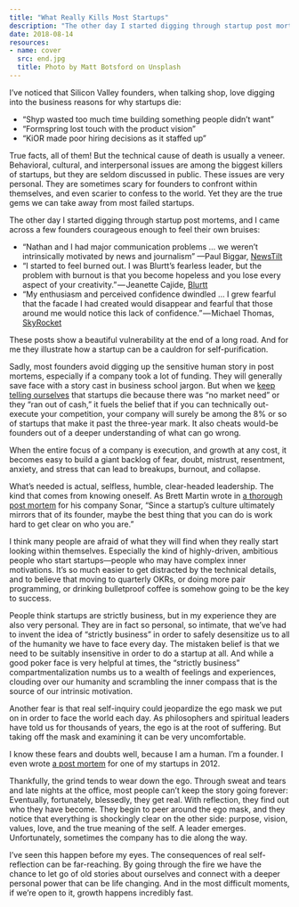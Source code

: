 ```yaml
---
title: "What Really Kills Most Startups"
description: "The other day I started digging through startup post mortems, and I came across a few founders courageous enough to feel their own bruises."
date: 2018-08-14
resources:
- name: cover
  src: end.jpg
  title: Photo by Matt Botsford on Unsplash
---
```


I’ve noticed that Silicon Valley founders, when talking shop, love digging into the business reasons for why startups die:

* “Shyp wasted too much time building something people didn’t want”
* “Formspring lost touch with the product vision”
* “KiOR made poor hiring decisions as it staffed up”

True facts, all of them! But the technical cause of death is usually a veneer. Behavioral, cultural, and interpersonal issues are among the biggest killers of startups, but they are seldom discussed in public. These issues are very personal. They are sometimes scary for founders to confront within themselves, and even scarier to confess to the world. Yet they are the true gems we can take away from most failed startups.

The other day I started digging through startup post mortems, and I came across a few founders courageous enough to feel their own bruises:

* “Nathan and I had major communication problems … we weren’t intrinsically motivated by news and journalism” —Paul Biggar, [NewsTilt](https://medium.com/@paulbiggar/why-we-shut-newstilt-down-5aba6a11136f)
* “I started to feel burned out. I was Blurtt’s fearless leader, but the problem with burnout is that you become hopeless and you lose every aspect of your creativity.” — Jeanette Cajide, [Blurtt](https://techcrunch.com/2014/02/16/shutting-down-blurtt/)
* “My enthusiasm and perceived confidence dwindled … I grew fearful that the facade I had created would disappear and fearful that those around me would notice this lack of confidence.” — Michael Thomas, [SkyRocket](https://medium.com/@curious_founder/a-startup-postmortem-4a51006f19a)

These posts show a beautiful vulnerability at the end of a long road. And for me they illustrate how a startup can be a cauldron for self-purification.

Sadly, most founders avoid digging up the sensitive human story in post mortems, especially if a company took a lot of funding. They will generally save face with a story cast in business school jargon. But when we [keep telling ourselves](https://www.forbes.com/sites/niallmccarthy/2017/11/03/the-top-reasons-startups-fail-infographic/) that startups die because there was “no market need” or they “ran out of cash,” it fuels the belief that if you can technically out-execute your competition, your company will surely be among the 8% or so of startups that make it past the three-year mark. It also cheats would-be founders out of a deeper understanding of what can go wrong.

When the entire focus of a company is execution, and growth at any cost, it becomes easy to build a giant backlog of fear, doubt, mistrust, resentment, anxiety, and stress that can lead to breakups, burnout, and collapse.

What’s needed is actual, selfless, humble, clear-headed leadership. The kind that comes from knowing oneself. As Brett Martin wrote in [a thorough post mortem](https://medium.com/@brett1211/postmortem-of-a-venture-backed-startup-72c6f8bec7df) for his company Sonar, “Since a startup’s culture ultimately mirrors that of its founder, maybe the best thing that you can do is work hard to get clear on who you are.”

I think many people are afraid of what they will find when they really start looking within themselves. Especially the kind of highly-driven, ambitious people who start startups—people who may have complex inner motivations. It’s so much easier to get distracted by the technical details, and to believe that moving to quarterly OKRs, or doing more pair programming, or drinking bulletproof coffee is somehow going to be the key to success.

People think startups are strictly business, but in my experience they are also very personal. They are in fact so personal, so intimate, that we’ve had to invent the idea of “strictly business” in order to safely desensitize us to all of the humanity we have to face every day. The mistaken belief is that we need to be suitably insensitive in order to do a startup at all. And while a good poker face is very helpful at times, the “strictly business” compartmentalization numbs us to a wealth of feelings and experiences, clouding over our humanity and scrambling the inner compass that is the source of our intrinsic motivation.

Another fear is that real self-inquiry could jeopardize the ego mask we put on in order to face the world each day. As philosophers and spiritual leaders have told us for thousands of years, the ego is at the root of suffering. But taking off the mask and examining it can be very uncomfortable.

I know these fears and doubts well, because I am a human. I’m a founder. I even wrote [a post mortem](https://medium.com/@tashian/death-by-a-thousand-great-ideas-4a25d5e24966) for one of my startups in 2012.

Thankfully, the grind tends to wear down the ego. Through sweat and tears and late nights at the office, most people can’t keep the story going forever: Eventually, fortunately, blessedly, they get real. With reflection, they find out who they have become. They begin to peer around the ego mask, and they notice that everything is shockingly clear on the other side: purpose, vision, values, love, and the true meaning of the self. A leader emerges. Unfortunately, sometimes the company has to die along the way.

I’ve seen this happen before my eyes. The consequences of real self-reflection can be far-reaching. By going through the fire we have the chance to let go of old stories about ourselves and connect with a deeper personal power that can be life changing. And in the most difficult moments, if we’re open to it, growth happens incredibly fast.
